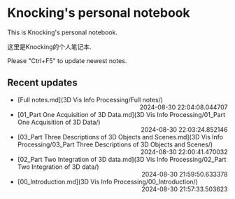 
# Knocking's personal notebook

This is Knocking's personal notebook.

这里是Knocking的个人笔记本.

Please "Ctrl+F5" to update newest notes.

## Recent updates
- [Full notes.md](3D Vis Info Processing/Full notes/) <div style="text-align: right">2024-08-30 22:04:08.044707</div>
- [01_Part One Acquisition of 3D Data.md](3D Vis Info Processing/01_Part One Acquisition of 3D Data/) <div style="text-align: right">2024-08-30 22:03:24.852146</div>
- [03_Part Three Descriptions of 3D Objects and Scenes.md](3D Vis Info Processing/03_Part Three Descriptions of 3D Objects and Scenes/) <div style="text-align: right">2024-08-30 22:00:41.470032</div>
- [02_Part Two Integration of 3D data.md](3D Vis Info Processing/02_Part Two Integration of 3D data/) <div style="text-align: right">2024-08-30 21:59:50.633378</div>
- [00_Introduction.md](3D Vis Info Processing/00_Introduction/) <div style="text-align: right">2024-08-30 21:57:33.503623</div>
